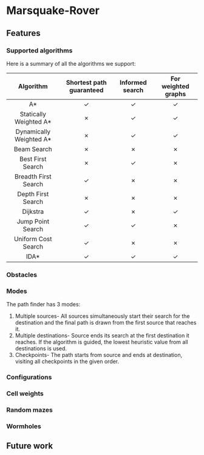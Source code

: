 # Marsquake-Rover

## Features

### Supported algorithms

Here is a summary of all the algorithms we support:

| Algorithm  | Shortest path guaranteed | Informed search | For weighted graphs |
| :-------------: | :-------------: | :-------------: | :-------------: |
| A*  | ✓  | ✓ | ✓ |
| Statically Weighted A*  | ✗  | ✓ | ✓ |
| Dynamically Weighted A*  | ✗  | ✓ | ✓ |
| Beam Search  | ✗  | ✗ | ✗ |
| Best First Search  | ✗  | ✓ |  ✗  |
| Breadth First Search  | ✓  | ✗  | ✗  |
| Depth First Search  | ✗  | ✗  | ✗  |
| Dijkstra  | ✓  | ✗  | ✓  |
| Jump Point Search  | ✓   | ✓ | ✗  |
| Uniform Cost Search  | ✓  | ✗  | ✗  |
| IDA*  | ✓   | ✓ | ✓ |

### Obstacles

### Modes
The path finder has 3 modes:
1) Multiple sources- All sources simultaneously start their search for the destination and the final path is drawn from the first source that reaches it.
2) Multiple destinations- Source ends its search at the first destination it reaches. If the algorithm is guided, the lowest heuristic value from all destinations is used.
3) Checkpoints- The path starts from source and ends at destination, visiting all checkpoints in the given order.

### Configurations

### Cell weights

### Random mazes

### Wormholes

## Future work
